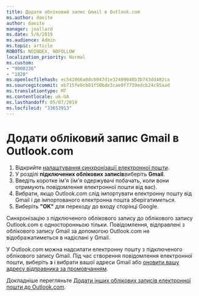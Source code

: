```yaml
---
title: Додати обліковий запис Gmail в Outlook.com
ms.author: daeite
author: daeite
manager: joallard
ms.date: 5/6/2019
ms.audience: Admin
ms.topic: article
ROBOTS: NOINDEX, NOFOLLOW
localization_priority: Normal
ms.custom:
- "9000236"
- "1820"
ms.openlocfilehash: ec541066a0dc6047d1e32409048b3b743dd482ca
ms.sourcegitcommit: eb715fe9cb01f50bde3cae0f7739edcb24c95aad
ms.translationtype: MT
ms.contentlocale: uk-UA
ms.lasthandoff: 05/07/2019
ms.locfileid: "33653913"
---
```

# <a name="add-your-gmail-account-to-outlookcom"></a>Додати обліковий запис Gmail в Outlook.com

1. Відкрийте [налаштування синхронізації електронної пошти](https://go.microsoft.com/fwlink/?linkid=875264).
2. У розділі **підключених облікових записів**виберіть **Gmail**.
3. Введіть коротке ім'я (ім'я одержувачі побачать, коли вони отримують повідомлення електронної пошти від вас).
4. Вибрати, якщо Outlook.com слід імпортувати електронну пошту від Gmail і де імпортованого електронна пошта зберігатиметься.
5. Виберіть **"OK"** для переходу до входу сторінці Google.

Синхронізацію з підключеного облікового запису до облікового запису Outlook.com є односторонньою тільки. Повідомлення, відправлені з облікового запису Gmail за допомогою Outlook.com не відображатиметься в надіслані у Gmail.

У Outlook.com можна надсилати електронну пошту з підключеного облікового запису Gmail. Під час створення повідомлення електронної пошти, виберіть **з** і вибрати вашої адреси Gmail або [оновити вашу адресу відправника за промовчанням](https://go.microsoft.com/fwlink/?linkid=875264).

Докладніше перегляньте [Додати інших облікових записів електронної пошти до Outlook.com](https://support.office.com/article/c5224df4-5885-4e79-91ba-523aa743f0ba).